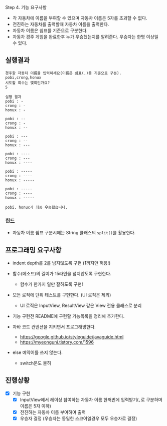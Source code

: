 Step 4. 기능 요구사항

- 각 자동차에 이름을 부여할 수 있으며 자동차 이름은 5자를 초과할 수 없다.
- 전진하는 자동차를 출력할때 자동차 이름을 출력한다.
- 자동차 이름은 쉼표를 기준으로 구분한다.
- 자동차 경주 게임을 완료한후 누가 우승했는지를 알려준다. 우승자는 한명 이상일 수 있다.

## 실행결과

~~~
경주할 자동차 이름을 입력하세요(이름은 쉼표(,)를 기준으로 구분).
pobi,crong,honux
시도할 회수는 몇회인가요?
5

실행 결과
pobi : -
crong : -
honux : -

pobi : --
crong : -
honux : --

pobi : ---
crong : --
honux : ---

pobi : ----
crong : ---
honux : ----

pobi : -----
crong : ----
honux : -----

pobi : -----
crong : ----
honux : -----

pobi, honux가 최종 우승했습니다.
~~~

### 힌드

- 자동차 이름 쉼표 구분시에는 String 클래스의 `split()`를 활용한다.

## 프로그래밍 요구사항

- indent depth를 2를 넘지않도록 구현 (1까지만 허용!)
- 함수(메소드)의 길이가 15라인을 넘지않도록 구현한다.
  - 함수가 한가지 일만 잘하도록 구현!
- 모든 로직에 단위 테스트를 구현한다. (UI 로직은 제외)
  - UI 로직은 InputView, ResultView 같은 View 전용 클래스로 분리



- 기능 구현전 README에 구현할 기능목록을 정리해 추가한다.
- 자바 코드 컨벤션을 지키면서 프로그래밍한다.
  - https://google.github.io/styleguide/javaguide.html
  - https://myeonguni.tistory.com/1596
- else 예약어를 쓰지 않는다.
  - switch문도 불허

## 진행상황

- [x] 기능 구현
  - [x] InputView에서 레이싱 참여하는 자동차 이름 한꺼번에 입력받기(`,`로 구분하며 이름은 5자 이하)
  - [x] 전진하는 자동차 이름 부여하여 출력
  - [x] 우승자 결정 (우승자는 동일한 스코어일경우 모두 우승자로 결정)
